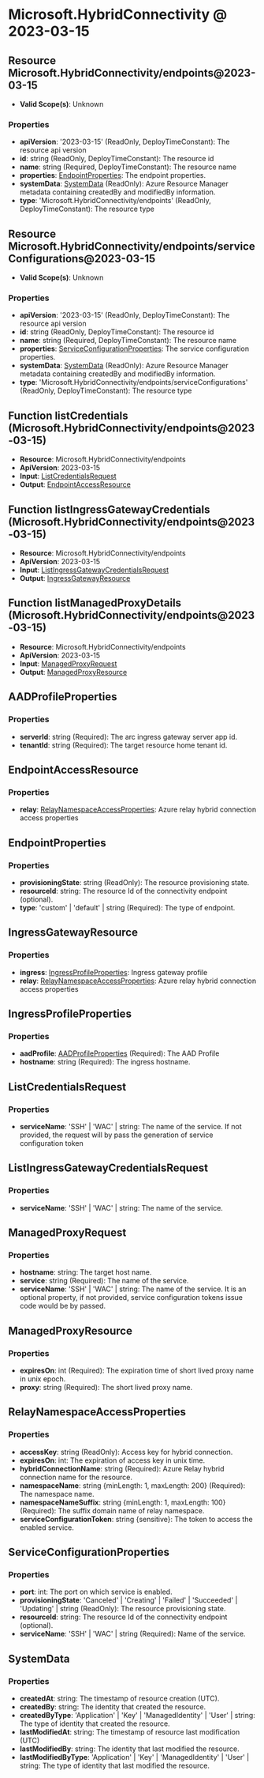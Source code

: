 # Microsoft.HybridConnectivity @ 2023-03-15

## Resource Microsoft.HybridConnectivity/endpoints@2023-03-15
* **Valid Scope(s)**: Unknown
### Properties
* **apiVersion**: '2023-03-15' (ReadOnly, DeployTimeConstant): The resource api version
* **id**: string (ReadOnly, DeployTimeConstant): The resource id
* **name**: string (Required, DeployTimeConstant): The resource name
* **properties**: [EndpointProperties](#endpointproperties): The endpoint properties.
* **systemData**: [SystemData](#systemdata) (ReadOnly): Azure Resource Manager metadata containing createdBy and modifiedBy information.
* **type**: 'Microsoft.HybridConnectivity/endpoints' (ReadOnly, DeployTimeConstant): The resource type

## Resource Microsoft.HybridConnectivity/endpoints/serviceConfigurations@2023-03-15
* **Valid Scope(s)**: Unknown
### Properties
* **apiVersion**: '2023-03-15' (ReadOnly, DeployTimeConstant): The resource api version
* **id**: string (ReadOnly, DeployTimeConstant): The resource id
* **name**: string (Required, DeployTimeConstant): The resource name
* **properties**: [ServiceConfigurationProperties](#serviceconfigurationproperties): The service configuration properties.
* **systemData**: [SystemData](#systemdata) (ReadOnly): Azure Resource Manager metadata containing createdBy and modifiedBy information.
* **type**: 'Microsoft.HybridConnectivity/endpoints/serviceConfigurations' (ReadOnly, DeployTimeConstant): The resource type

## Function listCredentials (Microsoft.HybridConnectivity/endpoints@2023-03-15)
* **Resource**: Microsoft.HybridConnectivity/endpoints
* **ApiVersion**: 2023-03-15
* **Input**: [ListCredentialsRequest](#listcredentialsrequest)
* **Output**: [EndpointAccessResource](#endpointaccessresource)

## Function listIngressGatewayCredentials (Microsoft.HybridConnectivity/endpoints@2023-03-15)
* **Resource**: Microsoft.HybridConnectivity/endpoints
* **ApiVersion**: 2023-03-15
* **Input**: [ListIngressGatewayCredentialsRequest](#listingressgatewaycredentialsrequest)
* **Output**: [IngressGatewayResource](#ingressgatewayresource)

## Function listManagedProxyDetails (Microsoft.HybridConnectivity/endpoints@2023-03-15)
* **Resource**: Microsoft.HybridConnectivity/endpoints
* **ApiVersion**: 2023-03-15
* **Input**: [ManagedProxyRequest](#managedproxyrequest)
* **Output**: [ManagedProxyResource](#managedproxyresource)

## AADProfileProperties
### Properties
* **serverId**: string (Required): The arc ingress gateway server app id.
* **tenantId**: string (Required): The target resource home tenant id.

## EndpointAccessResource
### Properties
* **relay**: [RelayNamespaceAccessProperties](#relaynamespaceaccessproperties): Azure relay hybrid connection access properties

## EndpointProperties
### Properties
* **provisioningState**: string (ReadOnly): The resource provisioning state.
* **resourceId**: string: The resource Id of the connectivity endpoint (optional).
* **type**: 'custom' | 'default' | string (Required): The type of endpoint.

## IngressGatewayResource
### Properties
* **ingress**: [IngressProfileProperties](#ingressprofileproperties): Ingress gateway profile
* **relay**: [RelayNamespaceAccessProperties](#relaynamespaceaccessproperties): Azure relay hybrid connection access properties

## IngressProfileProperties
### Properties
* **aadProfile**: [AADProfileProperties](#aadprofileproperties) (Required): The AAD Profile
* **hostname**: string (Required): The ingress hostname.

## ListCredentialsRequest
### Properties
* **serviceName**: 'SSH' | 'WAC' | string: The name of the service. If not provided, the request will by pass the generation of service configuration token

## ListIngressGatewayCredentialsRequest
### Properties
* **serviceName**: 'SSH' | 'WAC' | string: The name of the service.

## ManagedProxyRequest
### Properties
* **hostname**: string: The target host name.
* **service**: string (Required): The name of the service.
* **serviceName**: 'SSH' | 'WAC' | string: The name of the service. It is an optional property, if not provided, service configuration tokens issue code would be by passed.

## ManagedProxyResource
### Properties
* **expiresOn**: int (Required): The expiration time of short lived proxy name in unix epoch.
* **proxy**: string (Required): The short lived proxy name.

## RelayNamespaceAccessProperties
### Properties
* **accessKey**: string (ReadOnly): Access key for hybrid connection.
* **expiresOn**: int: The expiration of access key in unix time.
* **hybridConnectionName**: string (Required): Azure Relay hybrid connection name for the resource.
* **namespaceName**: string {minLength: 1, maxLength: 200} (Required): The namespace name.
* **namespaceNameSuffix**: string {minLength: 1, maxLength: 100} (Required): The suffix domain name of relay namespace.
* **serviceConfigurationToken**: string {sensitive}: The token to access the enabled service.

## ServiceConfigurationProperties
### Properties
* **port**: int: The port on which service is enabled.
* **provisioningState**: 'Canceled' | 'Creating' | 'Failed' | 'Succeeded' | 'Updating' | string (ReadOnly): The resource provisioning state.
* **resourceId**: string: The resource Id of the connectivity endpoint (optional).
* **serviceName**: 'SSH' | 'WAC' | string (Required): Name of the service.

## SystemData
### Properties
* **createdAt**: string: The timestamp of resource creation (UTC).
* **createdBy**: string: The identity that created the resource.
* **createdByType**: 'Application' | 'Key' | 'ManagedIdentity' | 'User' | string: The type of identity that created the resource.
* **lastModifiedAt**: string: The timestamp of resource last modification (UTC)
* **lastModifiedBy**: string: The identity that last modified the resource.
* **lastModifiedByType**: 'Application' | 'Key' | 'ManagedIdentity' | 'User' | string: The type of identity that last modified the resource.

